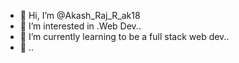 - 👋 Hi, I’m @Akash_Raj_R_ak18
- 👀 I’m interested in .Web Dev..
- 🌱 I’m currently learning to be a full stack web dev..
- 💞️ 
..                        


<!---
ak18akashrajr/ak18akashrajr is a ✨ special ✨ repository because its `README.md` (this file) appears on your GitHub profile.
You can click the Preview link to take a look at your changes.
--->
